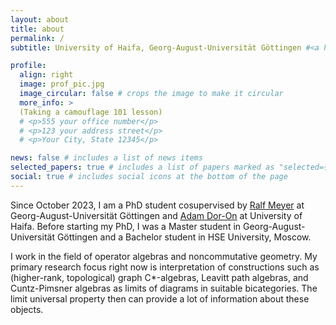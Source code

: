 ```yaml
---
layout: about
title: about
permalink: /
subtitle: University of Haifa, Georg-August-Universität Göttingen #<a href='#'>University of Haifa</a>. Address. Contacts. Moto. Etc.

profile:
  align: right
  image: prof_pic.jpg
  image_circular: false # crops the image to make it circular
  more_info: > 
  (Taking a camouflage 101 lesson)
  # <p>555 your office number</p>
  # <p>123 your address street</p>
  # <p>Your City, State 12345</p>

news: false # includes a list of news items
selected_papers: true # includes a list of papers marked as "selected={true}"
social: true # includes social icons at the bottom of the page
---
```


Since October 2023, I am a PhD student cosupervised by <a href='https://www.uni-math.gwdg.de/rameyer/website/'>Ralf Meyer</a> at Georg-August-Universität Göttingen and <a href='https://adoronmath.wordpress.com/'>Adam Dor-On</a> at University of Haifa.
Before starting my PhD, I was a Master student in Georg-August-Universität Göttingen and a Bachelor student in HSE University, Moscow.

I work in the field of operator algebras and noncommutative geometry. My primary research focus right now is interpretation of constructions such as (higher-rank, topological) graph C*-algebras, Leavitt path algebras, and Cuntz-Pimsner algebras as limits of diagrams in suitable bicategories. The limit universal property then can provide a lot of information about these objects.

<!-- Write your biography here. Tell the world about yourself. Link to your favorite [subreddit](http://reddit.com). You can put a picture in, too. The code is already in, just name your picture `prof_pic.jpg` and put it in the `img/` folder.

Put your address / P.O. box / other info right below your picture. You can also disable any of these elements by editing `profile` property of the YAML header of your `_pages/about.md`. Edit `_bibliography/papers.bib` and Jekyll will render your [publications page](/al-folio/publications/) automatically.

Link to your social media connections, too. This theme is set up to use [Font Awesome icons](https://fontawesome.com/) and [Academicons](https://jpswalsh.github.io/academicons/), like the ones below. Add your Facebook, Twitter, LinkedIn, Google Scholar, or just disable all of them. -->
